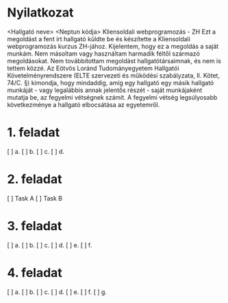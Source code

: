 # Nyilatkozat

<Hallgató neve>
<Neptun kódja>
Kliensoldali webprogramozás - ZH
Ezt a megoldást a fent írt hallgató küldte be és készítette
a Kliensoldali webprogramozás kurzus ZH-jához.
Kijelentem, hogy ez a megoldás a saját munkám. Nem másoltam vagy
használtam harmadik féltől származó megoldásokat. Nem továbbítottam
megoldást hallgatótársaimnak, és nem is tettem közzé. Az Eötvös Loránd
Tudományegyetem Hallgatói Követelményrendszere (ELTE szervezeti és
működési szabályzata, II. Kötet, 74/C. §) kimondja, hogy mindaddig,
amíg egy hallgató egy másik hallgató munkáját - vagy legalábbis annak
jelentős részét - saját munkájaként mutatja be, az fegyelmi vétségnek számít.
A fegyelmi vétség legsúlyosabb következménye a hallgató elbocsátása az egyetemről.

# 1. feladat

[ ] a.
[ ] b.
[ ] c.
[ ] d.

# 2. feladat

[ ] Task A
[ ] Task B

# 3. feladat

[ ] a.
[ ] b.
[ ] c.
[ ] d.
[ ] e.
[ ] f.

# 4. feladat

[ ] a.
[ ] b.
[ ] c.
[ ] d.
[ ] e.
[ ] f.
[ ] g.